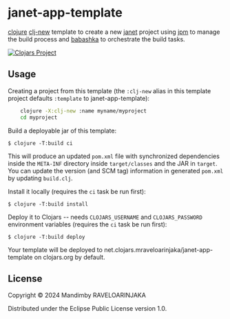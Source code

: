 # janet-app-template

[clojure](https://clojure.org/) [clj-new](https://github.com/seancorfield/clj-new) template to create a new [janet](https://janet-lang.org/) project using [jpm](https://github.com/janet-lang/jpm) to manage the build process and [babashka](https://babashka.org/) to orchestrate the build tasks.

[![Clojars Project](https://img.shields.io/clojars/v/net.clojars.mraveloarinjaka/clj-template.janet-app-template.svg?include_prereleases)](https://clojars.org/net.clojars.mraveloarinjaka/clj-template.janet-app-template)

## Usage

Creating a project from this template (the `:clj-new` alias in this template project defaults `:template` to janet-app-template):

```bash
    clojure -X:clj-new :name myname/myproject
    cd myproject
```

Build a deployable jar of this template:

    $ clojure -T:build ci

This will produce an updated `pom.xml` file with synchronized dependencies inside the `META-INF`
directory inside `target/classes` and the JAR in `target`. You can update the version (and SCM tag)
information in generated `pom.xml` by updating `build.clj`.

Install it locally (requires the `ci` task be run first):

    $ clojure -T:build install

Deploy it to Clojars -- needs `CLOJARS_USERNAME` and `CLOJARS_PASSWORD` environment
variables (requires the `ci` task be run first):

    $ clojure -T:build deploy

Your template will be deployed to net.clojars.mraveloarinjaka/janet-app-template on clojars.org by default.

## License

Copyright © 2024 Mandimby RAVELOARINJAKA

Distributed under the Eclipse Public License version 1.0.
